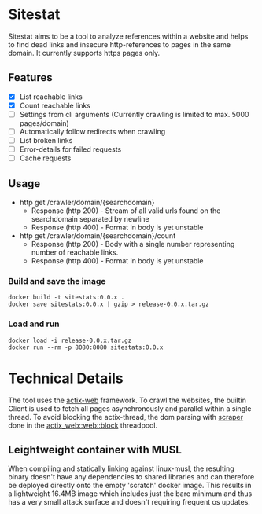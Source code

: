 # Sitestat
Sitestat aims to be a tool to analyze references within a website and helps to find dead links and insecure http-references to pages in the same domain. It currently supports https pages only.

## Features
- [x] List reachable links
- [x] Count reachable links
- [ ] Settings from cli arguments (Currently crawling is limited to max. 5000 pages/domain)
- [ ] Automatically follow redirects when crawling
- [ ] List broken links
- [ ] Error-details for failed requests
- [ ] Cache requests

## Usage
- http get /crawler/domain/{searchdomain}
  - Response (http 200) - Stream of all valid urls found on the searchdomain separated by newline
  - Response (http 400) - Format in body is yet unstable
- http get /crawler/domain/{searchdomain}/count
  - Response (http 200) - Body with a single number representing number of reachable links.
  - Response (http 400) - Format in body is yet unstable


### Build and save the image
```
docker build -t sitestats:0.0.x .
docker save sitestats:0.0.x | gzip > release-0.0.x.tar.gz
```

### Load and run
```
docker load -i release-0.0.x.tar.gz
docker run --rm -p 8080:8080 sitestats:0.0.x
```


# Technical Details
The tool uses the [actix-web](https://docs.rs/actix-web/3.3.2/actix_web/index.html) framework. To crawl the websites, the builtin Client is used to fetch all pages asynchronously and parallel within a single thread. To avoid blocking the actix-thread, the dom parsing with [scraper](https://docs.rs/scraper/0.12.0/scraper/) done in the [actix_web::web::block](https://actix.rs/actix-web/actix_web/web/fn.block.html) threadpool.

## Leightweight container with MUSL
When compiling and statically linking against linux-musl, the resulting binary doesn't have any dependencies to shared libraries and can therefore be deployed directly onto the empty 'scratch' docker image. This results in a lightweight 16.4MB image which includes just the bare minimum and thus has a very small attack surface and doesn't requiring frequent os updates.
